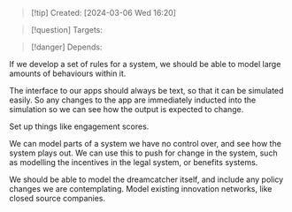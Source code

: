 
>[!tip] Created: [2024-03-06 Wed 16:20]

>[!question] Targets: 

>[!danger] Depends: 

If we develop a set of rules for a system, we should be able to model large amounts of behaviours within it.

The interface to our apps should always be text, so that it can be simulated easily.
So any changes to the app are immediately inducted into the simulation so we can see how the output is expected to change.

Set up things like engagement scores.

We can model parts of a system we have no control over, and see how the system plays out.  We can use this to push for change in the system, such as modelling the incentives in the legal system, or benefits systems.

We should be able to model the dreamcatcher itself, and include any policy changes we are contemplating.  Model existing innovation networks, like closed source companies.